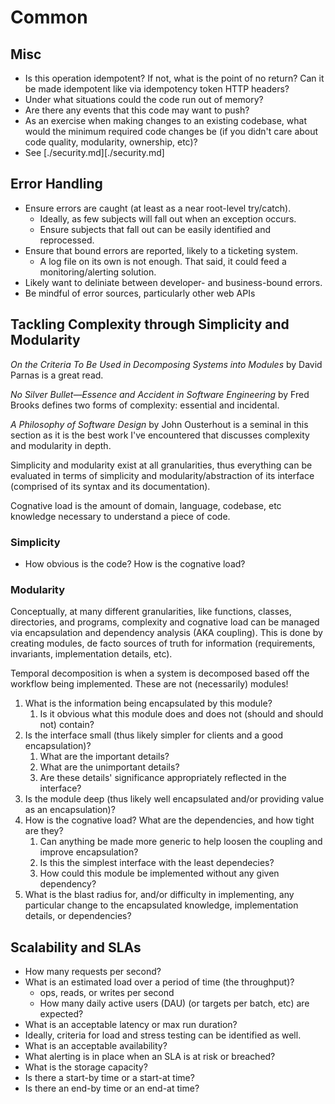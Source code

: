 # Common

## Misc

- Is this operation idempotent? If not, what is the point of no return? Can
it be made idempotent like via idempotency token HTTP headers?
- Under what situations could the code run out of memory?
- Are there any events that this code may want to push?
- As an exercise when making changes to an existing codebase, what would the
minimum required code changes be (if you didn't care about code quality,
modularity, ownership, etc)?
- See [./security.md][./security.md]

## Error Handling

- Ensure errors are caught (at least as a near root-level try/catch).
    - Ideally, as few subjects will fall out when an exception occurs.
    - Ensure subjects that fall out can be easily identified and
    reprocessed.
- Ensure that bound errors are reported, likely to a ticketing system.
    - A log file on its own is not enough. That said, it could feed a
    monitoring/alerting solution.
- Likely want to deliniate between developer- and business-bound errors.
- Be mindful of error sources, particularly other web APIs

## Tackling Complexity through Simplicity and Modularity

*On the Criteria To Be Used in Decomposing Systems into Modules* by David Parnas is a great read.

*No Silver Bullet—Essence and Accident in Software Engineering* by Fred Brooks defines two forms of
complexity: essential and incidental.

*A Philosophy of Software Design* by John Ousterhout is a seminal in this section as it is the best
work I've encountered that discusses complexity and modularity in depth.

Simplicity and modularity exist at all granularities, thus everything can be evaluated in terms of
simplicity and modularity/abstraction of its interface (comprised of its syntax and its
documentation).

Cognative load is the amount of domain, language, codebase, etc knowledge necessary to understand
a piece of code.

### Simplicity

- How obvious is the code? How is the cognative load?

### Modularity

Conceptually, at many different granularities, like functions, classes, directories, and programs,
complexity and cognative load can be managed via encapsulation and dependency analysis (AKA
coupling). This is done by creating modules, de facto sources of truth for information
(requirements, invariants, implementation details, etc).

Temporal decomposition is when a system is decomposed based off the workflow being implemented.
These are not (necessarily) modules!

1. What is the information being encapsulated by this module?
    1. Is it obvious what this module does and does not (should and should not) contain?
1. Is the interface small (thus likely simpler for clients and a good encapsulation)?
    1. What are the important details?
    1. What are the unimportant details?
    1. Are these details' significance appropriately reflected in the interface?
1. Is the module deep (thus likely well encapsulated and/or providing value as an encapsulation)?
1. How is the cognative load? What are the dependencies, and how tight are they?
    1. Can anything be made more generic to help loosen the coupling and improve encapsulation?
    1. Is this the simplest interface with the least dependecies?
    1. How could this module be implemented without any given dependency?
1. What is the blast radius for, and/or difficulty in implementing, any particular change to the
encapsulated knowledge, implementation details, or dependencies?

## Scalability and SLAs

- How many requests per second?
- What is an estimated load over a period of time (the throughput)?
    - ops, reads, or writes per second
    - How many daily active users (DAU) (or targets per batch, etc) are
    expected?
- What is an acceptable latency or max run duration?
- Ideally, criteria for load and stress testing can be identified as well.
- What is an acceptable availability?
- What alerting is in place when an SLA is at risk or breached?
- What is the storage capacity?
- Is there a start-by time or a start-at time?
- Is there an end-by time or an end-at time?


